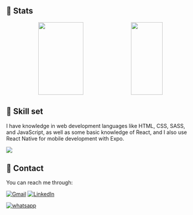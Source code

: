 ## 💎 Stats
<div align="center">
  <img width="49%" height="195px" src="https://github-readme-stats.vercel.app/api?username=filipe-2&show_icons=true&count_private=true&title_color=00ffff&icon_color=6666ff&text_color=00ffff&bg_color=0d1117&border_color=fff0" />
  <img width="41%" height="195px" src="https://github-readme-stats.vercel.app/api/top-langs/?username=filipe-2&layout=compact&title_color=00ffff&text_color=00ffff&bg_color=0d1117&border_color=fff0" />
</div>

## 💎 Skill set

I have knowledge in web development languages like HTML, CSS, SASS, and JavaScript, as well as some basic knowledge of React, and I also use React Native for mobile development with Expo.

<img src="https://skillicons.dev/icons?i=html,css,sass,js,react,vscode,photoshop,git,github,firebase&theme=dark" />


## 💎 Contact
You can reach me through:

[![Gmail](https://img.shields.io/badge/-Gmail-%23333?style=for-the-badge&logo=gmail&logoColor=red)](mailto:carlos.filipe.ramos.12@gmail.com)
[![LinkedIn](https://img.shields.io/badge/-Linkedin-%23333?style=for-the-badge&logo=linkedin&logoColor=blue)](https://www.linkedin.com/in/filipe-ramos-a990902b6/)





<div>
  <a href="https://wa.me/5585996835332"><img alt="whatsapp" src="https://img.shields.io/badge/WhatsApp-009900?style=for-the-badge&logo=whatsapp&logoColor=white" target="_blank"></a> 
</div>
